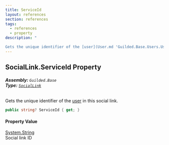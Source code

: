 ```yaml
---
title: ServiceId
layout: references
section: references
tags:
  - references
  - property
description: "

Gets the unique identifier of the [user](User.md 'Guilded.Base.Users.User') in this social link."
---
```


## SocialLink.ServiceId Property
###### **Assembly:** `Guilded.Base`<br/>**Type:** [`SocialLink`](SocialLink.md 'Guilded.Base.Users.SocialLink')

Gets the unique identifier of the [user](User.md 'Guilded.Base.Users.User') in this social link.

```csharp
public string? ServiceId { get; }
```

#### Property Value
[System.String](https://docs.microsoft.com/en-us/dotnet/api/System.String 'System.String')  
Social link ID
